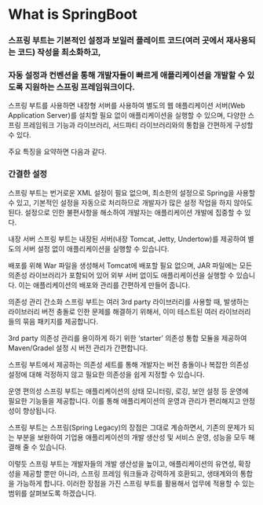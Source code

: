 # What is SpringBoot   
### 스프링 부트는 기본적인 설정과 보일러 플레이트 코드(여러 곳에서 재사용되는 코드) 작성을 최소화하고,    
### 자동 설정과 컨벤션을 통해 개발자들이 빠르게 애플리케이션을 개발할 수 있도록 지원하는 스프링 프레임워크이다.     
    
스프링 부트를 사용하면 내장형 서버를 사용하여 별도의 웹 애플리케이션 서버(Web Application Server)를 설치할 필요 없이 애플리케이션을 실행할 수 있으며, 다양한 스프링 프레임워크 기능과 라이브러리, 서드파티 라이브러리와의 통합을 간편하게 구성할 수 있다.     
    
주요 특징을 요약하면 다음과 같다.

 
### 간결한 설정
스프링 부트는 번거로운 XML 설정이 필요 없으며, 최소한의 설정으로 Spring을 사용할 수 있고, 기본적인 설정을 자동으로 처리하므로 개발자가 많은 설정 작업을 하지 않아도 된다. 설정으로 인한 불편사항을 해소하여 개발자는 애플리케이션 개발에 집중할 수 있다.

   
내장 서버
스프링 부트는 내장된 서버(내장 Tomcat, Jetty, Undertow)를 제공하여 별도의 서버 설정 없이 애플리케이션을 실행할 수 있습니다. 

배포를 위해 War 파일을 생성해서 Tomcat에 배포할 필요 없으며, JAR 파일에는 모든 의존성 라이브러리가 포함되어 있어 외부 서버 없이도 애플리케이션을 실행할 수 있습니다. 이는 애플리케이션의 배포와 관리를 간편하게 만들어 줍니다.

 

의존성 관리 간소화
스프링 부트는 여러 3rd party 라이브러리를 사용할 때, 발생하는 라이브러리 버전 충돌로 인한 문제를 해결하기 위해서, 이미 테스트된 여러 라이브러리들의 묶음 패키지를 제공합니다.

3rd party 의존성 관리를 용이하게 하기 위한 ‘starter’ 의존성 통합 모듈을 제공하여 Maven/Gradel 설정 시 버전 관리가 간편합니다. 

스프링 부트에서 제공하는 의존성 세트를 통해 개발자는 버전 충돌이나 복잡한 의존성 설정에 대해 걱정하지 않고 필요한 의존성을 쉽게 지정할 수 있습니다.

 

운영 편의성
스프링 부트는 애플리케이션의 상태 모니터링, 로깅, 보안 설정 등 운영에 필요한 기능들을 제공합니다. 이를 통해 애플리케이션의 운영과 관리가 편리해지고 안정성이 향상됩니다. 

스프링 부트는 스프링(Spring Legacy)의 장점은 그대로 계승하면서, 기존의 문제가 되는 부분을 보완하여 기업용 애플리케이션의 개발 생산성 및 서비스 운영, 성능을 모두 해결해 줄 수 있습니다.  

이렇듯 스프링 부트는 개발자들의 개발 생산성을 높이고, 애플리케이션의 유연성, 확장성을 제공할 뿐만 아니라, 스프링 프레임 워크들과 강력하게 호환되고, 생태계와의 통합을 가능하게 합니다. 이러한 장점을 가진 스프링 부트를 활용해서 업무에 적용할 수 있는 범위를 살펴보도록 하겠습니다.
